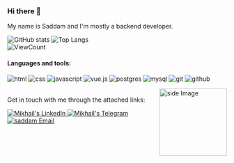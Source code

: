 ### Hi there 👋  
My name is Saddam and I'm mostly a backend developer.

![GitHub stats](https://github-readme-stats.vercel.app/api?username=saddam-der&show_icons=true&hide_title=true&count_private=true&include_all_commits=true&count_private=true)
![Top Langs](https://github-readme-stats.vercel.app/api/top-langs/?username=saddam-der&layout=compact&custom_title=Statistics)  
![ViewCount](https://komarev.com/ghpvc/?username=saddam-der&color=1A4730)
#### Languages and tools:
![html](https://img.shields.io/badge/html%20-%23E34F26.svg?&style=for-the-badge&logo=html5&logoColor=white)
![css](https://img.shields.io/badge/css%20-%231572B6.svg?&style=for-the-badge&logo=css3&logoColor=white)
![javascript](https://img.shields.io/badge/javascript-F7DF1E.svg?&style=for-the-badge&logo=javascript&logoColor=white)
![vue.js](https://img.shields.io/badge/vuejs%20-%2335495e.svg?&style=for-the-badge&logo=vue.js&logoColor=%234FC08D) 
![postgres](https://img.shields.io/badge/postgres-%23316192.svg?&style=for-the-badge&logo=postgresql&logoColor=white)
![mysql](https://img.shields.io/badge/mysql-4479A1.svg?&style=for-the-badge&logo=mysql&logoColor=white)
![git](https://img.shields.io/badge/git%20-%23F05033.svg?&style=for-the-badge&logo=git&logoColor=white) 
![github](https://img.shields.io/badge/-CI/CD-2D9EA2?&style=for-the-badge) 

<img src="https://github.com/FrozRt/FrozRt/blob/master/proger.gif" width="155" border="0" align="right" alt="side Image" /> &nbsp;  
Get in touch with me through the attached links:  

<a href="https://www.linkedin.com/in/saddam-dermawan/">
  <img alt="Mikhail's LinkedIn" src="https://img.shields.io/badge/-LinkedIn-1A4730?style=flat-square&logo=Linkedin&logoColor=white" />
</a>
<a href="https://t.me/saddam_der">
  <img alt="Mikhail's Telegram" src="https://img.shields.io/badge/-Telegram-1A4730?style=flat-square&logo=Telegram&logoColor=white" />
</a>
<a href="mailto:saddam.dermawan@gmail.com">
  <img alt="saddam Email" src="https://img.shields.io/badge/-E--mail-1A4730?style=flat-square&logo=Gmail&logoColor=white" />
</a>
